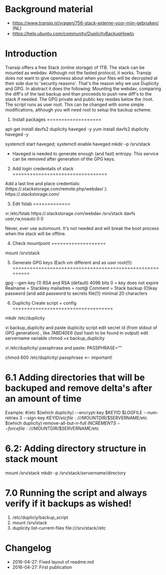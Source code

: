 Background material
===================

* https://www.transip.nl/vragen/756-stack-externe-voor-mijn-gebruiken/ (NL)
* https://help.ubuntu.com/community/DuplicityBackupHowto 

Introduction 
=============

Transip offers a free Stack (online storage) of 1TB. The stack can be mounted as webdav. Although not the fasted protocol, it works.
Transip does not want to give openness about when your files will be decrypted at their side due to 'security reasons'. 
That's the reason why we use Duplicity and GPG. In abstract it does the following: Mounting the webdav, comparing the diff's
of the last backup and than proceeds to push new diff's to the stack if needed. The GPG private and public key
resides below the /root. The script runs as user root. This can be changed with some simple modifications, although you will need root to setup
the backup scheme. 



1. Install packages
===================

apt-get install davfs2 duplicity haveged  -y
yum install davfs2 duplicity haveged -y

systemctl start haveged; systemctl enable haveged
mkdir -p /srv/stack

* Haveged is needed to generate enough (and fast) entropy. This service can be removed after generation of the GPG keys. 


2. Add login credentails of stack
=================================

Add a last line and place credentials:
(https://<stackname>.stackstorage.com/remote.php/webdav/ <username> <passhprased>): https://<stackname>.stackstorage.com/ <username> <passphrase>

3. Edit fstab
=============

vi /etc/fstab
https://<stackname>.stackstorage.com/webdav /srv/stack davfs user,rw,noauto 0 0

Never, ever use automount. It's not needed and will break the boot process when the stack will be offline.

4. Check mountpoint
===================

mount /srv/stack

5. Generate GPG keys (Each vm different and as user root(!))
=========================================================

gpg --gen-key
(1) RSA and RSA (default)
4096 bits
0 = key does not expire
Realname = Stackkey <servername>
mailadres = root@<servername>
Comment = Stack backup
(O)kay
password (and add password to secrets file(!)) minimal 20 characters

6. Duplicity Create script + config
===================================

mkdir /etc/duplicity

vi backup_duplicity and paste duplicity script
edit secret id (from stdout of GPG generation) , like 7ABD40E6 (last hash to be found in output)
edit servername variable
chmod +x backup_duplicity

vi /etc/duplicity/.passphrase
and paste: PASSPHRASE="<PASSWORD>"

chmod 600 /etc/duplicity/.passphrase <-- important!

6.1  Adding directories that will be backuped and remove delta's after an amount of time
========================================================================================

Example:
#/etc
$(which duplicity) --encrypt-key $KEYID $LOGFILE --num-retries 3 --sign-key $KEYID /etc file:///$MOUNTDIR/$SERVERNAME/etc
$(which duplicity) remove-all-but-n-full $INCREMENTS --force file:///$MOUNTDIR/$SERVERNAME/etc


6.2: Adding directory structure in stack mount
===============================================

mount /srv/stack
mkdir -p /srv/stack/$servername/$directory

7.0 Running the script and always verify if it backups as wished!
=================================================================

1. /etc/dupliciy/backup_script
2. mount /srv/stack
3. duplicity list-current-files file:///srv/stack/<servername>/etc 

Changelog
=========

* 2016-04-27: Fixed layout of readme.md
* 2016-04-27: First publication

